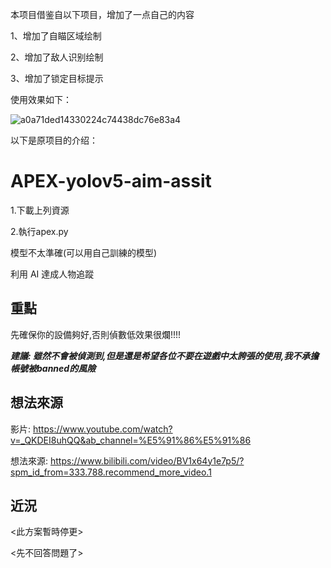 本项目借鉴自以下项目，增加了一点自己的内容

1、增加了自瞄区域绘制

2、增加了敌人识别绘制

3、增加了锁定目标提示

使用效果如下：

![a0a71ded14330224c74438dc76e83a4](https://github.com/dclemon/APEX_YOLOV5_aimbot/assets/63597032/2ce14534-da21-4333-b1ca-e1e809c21da5)

以下是原项目的介绍：
# APEX-yolov5-aim-assit
1.下載上列資源

2.執行apex.py

模型不太準確(可以用自己訓練的模型)

利用 AI 達成人物追蹤

重點
--------------------------------------
先確保你的設備夠好,否則偵數低效果很爛!!!!

<b><i>建議: 雖然不會被偵測到,但是還是希望各位不要在遊戲中太誇張的使用,我不承擔帳號被banned的風險</i></b>




想法來源
---------------------------------------

影片: https://www.youtube.com/watch?v=_QKDEI8uhQQ&ab_channel=%E5%91%86%E5%91%86

想法來源: https://www.bilibili.com/video/BV1x64y1e7p5/?spm_id_from=333.788.recommend_more_video.1

近況
-------------------------------------------
<此方案暫時停更>

<先不回答問題了>


